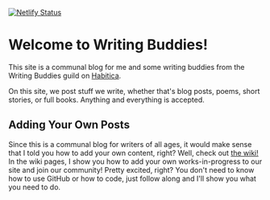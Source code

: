 [![Netlify Status](https://api.netlify.com/api/v1/badges/d8f63afc-931d-4061-ab0e-7e05712eae77/deploy-status)](https://app.netlify.com/sites/writing-buddies/deploys)

# Welcome to Writing Buddies!

This site is a communal blog for me and some writing buddies from the Writing Buddies guild on [Habitica](https://habitica.com).

On this site, we post stuff we write, whether that's blog posts, poems, short stories, or full books. Anything and everything is accepted.

## Adding Your Own Posts

Since this is a communal blog for writers of all ages, it would make sense that I told you how to add your own content, right? Well, check out [the wiki!](https://github.com/Aspiring-Writer/aspiring-writer.github.io/wiki) In the wiki pages, I show you how to add your own works-in-progress to our site and join our community! Pretty excited, right? You don't need to know how to use GitHub or how to code, just follow along and I'll show you what you need to do.
